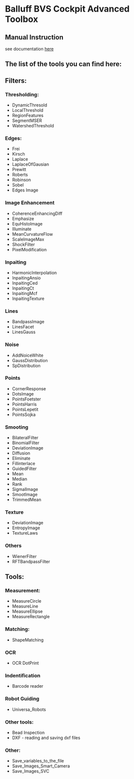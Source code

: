 # Balluff BVS Cockpit Advanced Toolbox
## 

## Manual Instruction
see documentation [here](Manual_HALCON_Script.pdf)

## The list of the tools you can find here:
## Filters:

### Thresholding:
- DynamicThresold
- LocalThreshold
- RegionFeatures
- SegmentMSER
- WatershedThreshold

### Edges:
- Frei
- Kirsch
- Laplace
- LaplaceOfGausian
- Prewitt
- Roberts
- Robinson
- Sobel
- Edges Image

### Image Enhancement
- CoherenceEnhancingDiff
- Emphasize
- EquHistoImage
- Illuminate
- MeanCurvatureFlow
- ScaleImageMax
- ShockFilter
- PixelModification

### Inpaiting 
- HarmonicInterpolation
- InpaitingAnsio
- InpaitingCed
- InpaitingCt
- InpaitingMcf
- InpaitingTexture

### Lines
- BandpassImage
- LinesFacet
- LinesGauss

### Noise
- AddNoiceWhite
- GaussDistribution
- SpDistribution

### Points
- CornerResponse
- DotsImage
- PointsFoetster
- PointsHarris
- PointsLepetit
- PointsSojka

### Smooting
- BilateralFilter
- BinomialFilter
- DeviationImage
- Diffusion
- Eliminate
- Fillinterlace
- GuidedFilter
- Mean
- Median
- Rank
- SigmalImage
- SmootImage
- TrimmedMean

### Texture
- DeviationImage
- EntropyImage
- TextureLaws

### Others
- WienerFilter
- RFTBandpassFilter

## Tools:
### Measurement:
- MeasureCircle
- MeasureLine
- MeasureEllipse
- MeasureRectangle

### Matching:
- ShapeMatching

### OCR
- OCR DotPrint

### Indentification 
- Barcode reader

### Robot Guiding
- Universa_Robots

### Other tools:
- Bead Inspection
- DXF - reading and saving dxf files

### Other:
- Save_variables_to_the_file
- Save_Images_Smart_Camera
- Save_Images_SVC



